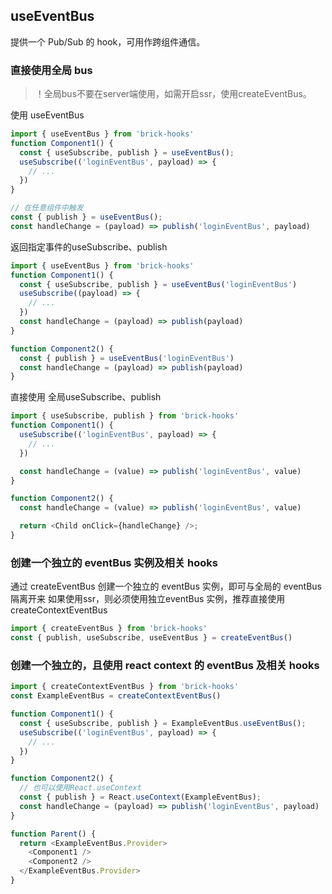 ## useEventBus

提供一个 Pub/Sub 的 hook，可用作跨组件通信。

### 直接使用全局 bus
> ！全局bus不要在server端使用，如需开启ssr，使用createEventBus。

使用 useEventBus

```javascript
import { useEventBus } from 'brick-hooks'
function Component1() {
  const { useSubscribe, publish } = useEventBus();
  useSubscribe(('loginEventBus', payload) => {
    // ...
  })
}

// 在任意组件中触发
const { publish } = useEventBus();
const handleChange = (payload) => publish('loginEventBus', payload)
```

返回指定事件的useSubscribe、publish
```javascript
import { useEventBus } from 'brick-hooks'
function Component1() {
  const { useSubscribe, publish } = useEventBus('loginEventBus')
  useSubscribe((payload) => {
    // ...
  })
  const handleChange = (payload) => publish(payload)
}

function Component2() {
  const { publish } = useEventBus('loginEventBus')
  const handleChange = (payload) => publish(payload)
}
```

直接使用 全局useSubscribe、publish

```javascript
import { useSubscribe, publish } from 'brick-hooks'
function Component1() {
  useSubscribe(('loginEventBus', payload) => {
    // ...
  })

  const handleChange = (value) => publish('loginEventBus', value)
}

function Component2() {
  const handleChange = (value) => publish('loginEventBus', value)

  return <Child onClick={handleChange} />;
}
```

### 创建一个独立的 eventBus 实例及相关 hooks

通过 createEventBus 创建一个独立的 eventBus 实例，即可与全局的 eventBus 隔离开来
如果使用ssr，则必须使用独立eventBus 实例，推荐直接使用createContextEventBus

```javascript
import { createEventBus } from 'brick-hooks'
const { publish, useSubscribe, useEventBus } = createEventBus()
```

### 创建一个独立的，且使用 react context 的 eventBus 及相关 hooks

```javascript
import { createContextEventBus } from 'brick-hooks'
const ExampleEventBus = createContextEventBus()

function Component1() {
  const { useSubscribe, publish } = ExampleEventBus.useEventBus();
  useSubscribe(('loginEventBus', payload) => {
    // ...
  })
}

function Component2() {
  // 也可以使用React.useContext
  const { publish } = React.useContext(ExampleEventBus);
  const handleChange = (payload) => publish('loginEventBus', payload)
}

function Parent() {
  return <ExampleEventBus.Provider>
    <Component1 />
    <Component2 />
  </ExampleEventBus.Provider>
}
```
